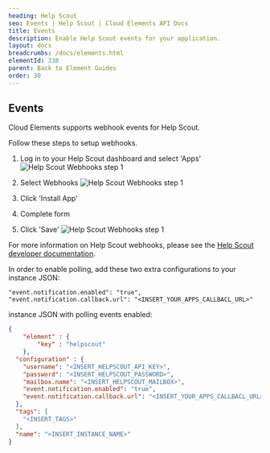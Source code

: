 ```yaml
---
heading: Help Scout
seo: Events | Help Scout | Cloud Elements API Docs
title: Events
description: Enable Help Scout events for your application.
layout: docs
breadcrumbs: /docs/elements.html
elementId: 338
parent: Back to Element Guides
order: 30
---
```


## Events

Cloud Elements supports webhook events for Help Scout.

Follow these steps to setup webhooks.

1. Log in to your Help Scout dashboard and select 'Apps'
![Help Scout Webhooks step 1](http://cloud-elements.com/wp-content/uploads/2016/08/HelpScoutWebhooks1.png)

2. Select Webhooks
![Help Scout Webhooks step 1](http://cloud-elements.com/wp-content/uploads/2016/08/HelpScoutWebhooks2.png)

3. Click 'Install App'

4. Complete form

5. Click 'Save'
![Help Scout Webhooks step 1](http://cloud-elements.com/wp-content/uploads/2016/08/HelpScoutWebhooks3.png)

For more information on Help Scout webhooks, please see the [Help Scout developer documentation](http://developer.helpscout.net/help-desk-api/webhooks/).

In order to enable polling, add these two extra configurations to your instance JSON:

```
"event.notification.enabled": "true",
"event.notification.callback.url": "<INSERT_YOUR_APPS_CALLBACL_URL>"
```

instance JSON with polling events enabled:

```json
{
    "element" : {
        "key" : "helpscout"
    },
  "configuration" : {
    "username": "<INSERT_HELPSCOUT_API_KEY>",
    "password": "<INSERT_HELPSCOUT_PASSWORD>",
    "mailbox.name": "<INSERT_HELPSCOUT_MAILBOX>",
    "event.notification.enabled": "true",
    "event.notification.callback.url": "<INSERT_YOUR_APPS_CALLBACL_URL>"
  },
  "tags": [
    "<INSERT_TAGS>"
  ],
  "name": "<INSERT_INSTANCE_NAME>"
}
```
